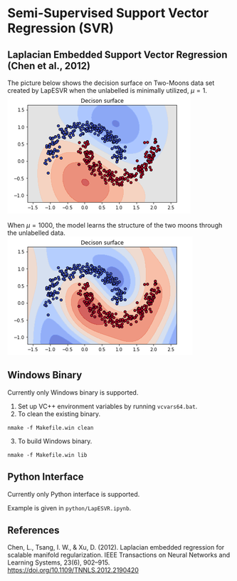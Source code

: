 # Semi-Supervised Support Vector Regression (SVR)

## Laplacian Embedded Support Vector Regression (Chen et al., 2012)
The picture below shows the decision surface on Two-Moons data set created by LapESVR when the unlabelled is minimally utilized, $\mu = 1$.  
![mu 1](mu-1.png)

When $\mu = 1000$, the model learns the structure of the two moons through the unlabelled data.  
![mu 1000](mu-1000.png)

## Windows Binary
Currently only Windows binary is supported.

1. Set up VC++ environment variables by running `vcvars64.bat`.
2. To clean the existing binary.
 ```
 nmake -f Makefile.win clean
 ```
3. To build Windows binary.
```
nmake -f Makefile.win lib
```

## Python Interface
Currently only Python interface is supported.

Example is given in `python/LapESVR.ipynb`.

## References
Chen, L., Tsang, I. W., & Xu, D. (2012). Laplacian embedded regression for scalable manifold regularization. IEEE Transactions on Neural Networks and Learning Systems, 23(6), 902–915. https://doi.org/10.1109/TNNLS.2012.2190420
